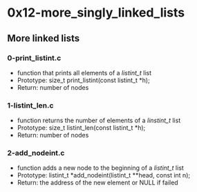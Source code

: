 # 0x12-more_singly_linked_lists

## More linked lists
### 0-print_listint.c
* function that prints all elements of a *listint_t* list
* Prototype: size_t print_listint(const listint_t *h);
* Return: number of nodes

### 1-listint_len.c
* function returns the number of elements of a *linstint_t* list
* Prototype: size_t listint_len(const listint_t *h);
* Return: number of nodes

### 2-add_nodeint.c
* function adds a new node to the beginning of a *listint_t* list
* Prototype: listint_t *add_nodeint(listint_t **head, const int n);
* Return: the address of the new element or NULL if failed
